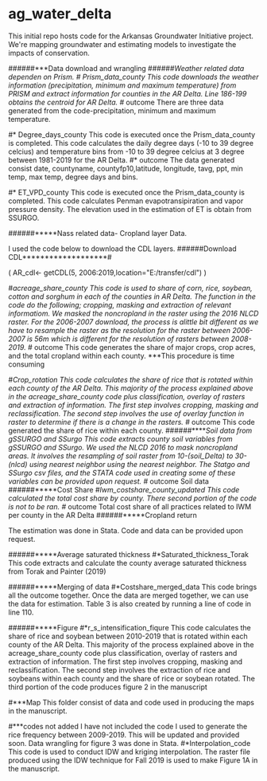 # ag_water_delta

This initial repo hosts code for the Arkansas Groundwater Initiative project. We're mapping groundwater and estimating models to investigate the impacts of conservation.

######***Data download and wrangling
######**Weather related data dependen on Prism.
#* Prism_data_county
This code downloads the weather information (precipitation, minimum and maximum temperature) 
from PRISM and extract information for counties in the AR Delta. Line 186-199 obtains the centroid for AR Delta.
#* outcome
There are three data generated from the code-precipitation, minimum and maximum temperature.

#* Degree_days_county
This code is executed once the Prism_data_county is completed. 
This code calculates the daily degree days (-10 to 39 degree celcius) and temperature bins from -10 to 39 degree celcius at 3 degree between 1981-2019 for the AR Delta.
#* outcome
The data generated consist date, countyname, countyfp10,latitude, longitude, tavg, ppt, min temp, max temp, degree days and bins.

#* ET_VPD_county
 This code is executed once the Prism_data_county is completed. This code calculates Penman evapotransipiration and vapor pressure density. The elevation used in the estimation of ET is obtain from SSURGO.

######*****Nass related data- Cropland layer Data.

I used the code below to download the CDL layers. 
######Download CDL*******************#

(
  AR_cdl<- getCDL(5, 2006:2019,location="E:/transfer/cdl")
)

#*acreage_share_county
This code is used to share of corn, rice, soybean, cotton and sorghum in each of the counties in AR Delta.
The function in the code do the following; cropping, masking and extraction of relevant informatiom. We masked the noncropland in the raster using the 2016 NLCD raster. For the 2006-2007 download, the process is alittle bit different as we have to resample the raster as the resolution for the raster between 2006-2007 is 56m which is different for the resolution of rasters between 2008-2019. 
#* outcome
This code generates the share of major crops, crop acres, and the total cropland within each county. 
***This procedure is time consuming

#*Crop_rotation
This code calculates the share of rice that is rotated within each county of the AR Delta. This majority of the process explained above in the acreage_share_county code plus classification, overlay of rasters and extraction of information. The first step involves cropping, masking and reclassification. The second step involves the use of overlay function in raster to determine if there is a change in the rasters.
#* outcome
This code generated the share of rice within each county.
######*****Soil data from gSSURGO and SSurgo
This code extracts county soil variables from gSSURGO and SSurgo. We used the NLCD 2016 to mask noncropland areas. It involves the resampling of soil raster from 10-(soil_Delta) to 30-(nlcd) using nearest neighbor using the nearest neighbor. The Statgo and SSurgo csv files, and the STATA code used in creating some of these variables can be provided upon request.
#* outcome
Soil data
######*****Cost Share
#*Iwm_costshare_county_updated
This code calculated the total cost share by county. There second portion of the code is not to be ran.
#* outcome
Total cost share of all practices related to IWM per county in the AR Delta
######*****Cropland return

The estimation was done in Stata. Code and data can be provided upon request.

######*****Average saturated thickness
#*Saturated_thickness_Torak
This code extracts and calculate the county average saturated thickness from Torak and Painter (2019)

######*****Merging of data
#*Costshare_merged_data
This code brings all the outcome together. Once the data are merged together, we can use the data for estimation. 
Table 3 is also created by running a line of code in line 110.

######*****Figure
#*r_s_intensification_fiqure
This code calculates the share of rice and soybean between 2010-2019 that is rotated within each county of the AR Delta. This majority of the process explained above in the acreage_share_county code plus classification, overlay of rasters and extraction of information. The first step involves cropping, masking and reclassification. The second step involves the extraction of rice and soybeans within each county and the share of rice or soybean rotated.
The third portion of the code produces figure 2 in the manuscript

#***Map
This folder consist of data and code used in producing the maps in the manuscript.

#***codes not added
I have not included the code I used to generate the rice frequency between 2009-2019.
This will be updated and provided soon.
Data wrangling for figure 3 was done in Stata.
#*Interpolation_code 
This code is used to conduct IDW and kriging interpolation. The raster file produced using the IDW technique for Fall 2019  is used to make Figure 1A in the manuscript.

